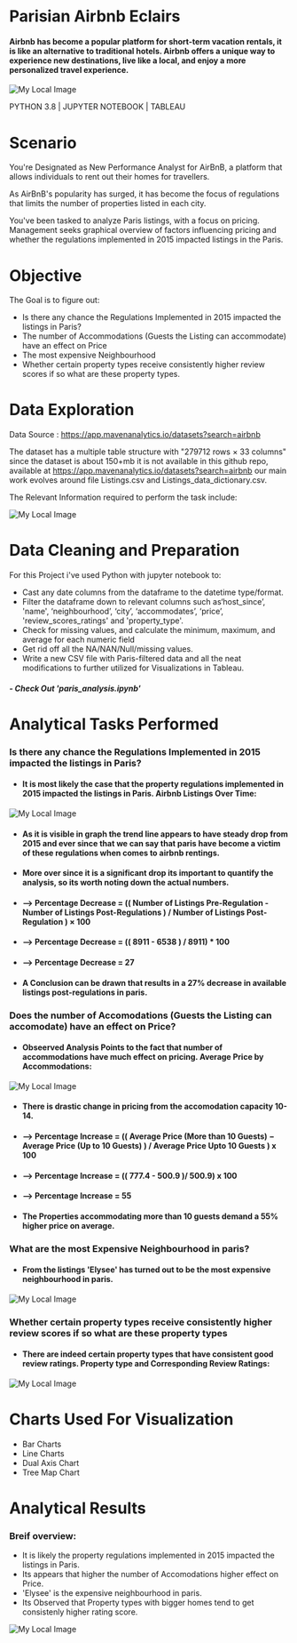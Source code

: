 
# Parisian Airbnb Eclairs

#### Airbnb has become a popular platform for short-term vacation rentals, it is like an alternative to traditional hotels. Airbnb offers a unique way to experience new destinations, live like a local, and enjoy a more personalized travel experience.



![My Local Image](tableau_&_python_imgs/social.jp2)

PYTHON 3.8 | JUPYTER NOTEBOOK | TABLEAU

# Scenario

You're Designated as New Performance Analyst for AirBnB, a platform that allows individuals to rent out their homes for travellers.

As AirBnB's popularity has surged, it has become the focus of regulations that limits the number of properties listed in each city.

You've been tasked to analyze Paris listings, with a focus on pricing. Management seeks graphical overview of factors influencing pricing and whether the regulations implemented in 2015 impacted listings in the Paris.

# Objective

The Goal is to figure out:

- Is there any chance the Regulations Implemented in 2015 impacted the listings in Paris?
- The number of Accommodations (Guests the Listing can accommodate) have an effect on Price
- The most expensive Neighbourhood
- Whether certain property types receive consistently higher review scores if so what are these property types.

# Data Exploration

Data Source : https://app.mavenanalytics.io/datasets?search=airbnb

The dataset has a multiple table structure with "279712 rows × 33 columns" since the dataset is about 150+mb it is not available in this github repo, available at https://app.mavenanalytics.io/datasets?search=airbnb  our main work evolves around file Listings.csv and Listings_data_dictionary.csv.

The Relevant Information required to perform the task include:

![My Local Image](tableau_&_python_imgs/snap1.png)

# Data Cleaning and Preparation

For this Project i've used Python with jupyter notebook to:

- Cast any date columns from the dataframe to the datetime type/format.
- Filter the dataframe down to relevant columns such as‘host_since’, 'name', ‘neighbourhood’, ‘city’, ‘accommodates’, ‘price’, 'review_scores_ratings' and 'property_type'.
- Check for missing values, and calculate the minimum, maximum, and average for each numeric field
- Get rid off all the NA/NAN/Null/missing values.
- Write a new CSV file with Paris-filtered data and all the neat modifications to further utilized for Visualizations in Tableau.

##### - Check Out 'paris_analysis.ipynb'

# Analytical Tasks Performed

###  Is there any chance the Regulations Implemented in 2015 impacted the listings in Paris?

- #### It is most likely the case that the property regulations implemented in 2015 impacted the listings in Paris. Airbnb Listings Over Time:

![My Local Image](tableau_&_python_imgs/main.png)


- #### As it is visible in graph the trend line appears to have steady drop from 2015 and ever since that we can say that paris have become a victim of these regulations when comes to airbnb rentings.

- #### More over since it is a significant drop its important to quantify the analysis, so its worth noting down the actual numbers.


- #### --> Percentage Decrease = (( Number of Listings Pre-Regulation - Number of Listings Post-Regulations ) / Number of Listings Post-Regulation ) × 100

- #### --> Percentage Decrease = (( 8911 - 6538 ) / 8911) * 100
- #### --> Percentage Decrease = 27


- #### A Conclusion can be drawn that results in a 27% decrease in available listings post-regulations in paris.



### Does the number of Accomodations (Guests the Listing can accomodate) have an effect on Price?
- #### Obseerved Analysis Points to the fact that number of accommodations have much effect on pricing. Average Price by Accommodations:

![My Local Image](tableau_&_python_imgs/3.png)

- #### There is drastic change in pricing from the accomodation capacity 10-14.
- #### --> Percentage Increase = (( Average Price (More than 10 Guests) − Average Price (Up to 10 Guests) ) / Average Price Upto 10 Guests ) x 100
- #### --> Percentage Increase = (( 777.4 - 500.9 )/ 500.9) x 100
- #### --> Percentage Increase = 55

- #### The Properties accommodating more than 10 guests demand a 55% higher price on average.

### What are the most Expensive Neighbourhood in paris?
- #### From the listings 'Elysee' has turned out to be the most expensive neighbourhood in paris.

![My Local Image](tableau_&_python_imgs/2.png)

### Whether certain property types receive consistently higher review scores if so what are these property types
- #### There are indeed certain property types that have consistent good review ratings. Property type and Corresponding Review Ratings:

![My Local Image](tableau_&_python_imgs/4.png)

# Charts Used For Visualization

- Bar Charts
- Line Charts
- Dual Axis Chart
- Tree Map Chart

# Analytical Results

### Breif overview:

- It is likely the property regulations implemented in 2015 impacted the listings in Paris.
- Its appears that higher the number of Accomodations higher effect on Price.
- 'Elysee' is the expensive neighbourhood in paris.
- Its Observed that Property types with bigger homes tend to get consistenly higher rating score.



![My Local Image](tableau_&_python_imgs/work_img.png)








